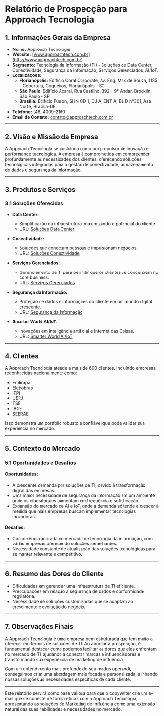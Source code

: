# Relatório de Prospecção para Approach Tecnologia

## 1. Informações Gerais da Empresa

- **Nome:** Approach Tecnologia
- **Website:** [www.approachtech.com.br](http://www.approachtech.com.br)
- **Segmento:** Tecnologia da Informação (TI) - Soluções de Data Center, Conectividade, Segurança da Informação, Serviços Gerenciados, AI/IoT.
- **Localizações:**
  - **Florianópolis:** Edifício Coral Corporate, Av. Eng. Max de Souza, 1135 - Cobertura, Coqueiros, Florianópolis - SC
  - **São Paulo:** Edifício Acarai, Rua Castilho, 392 - 9° Andar, Brooklin, São Paulo - SP
  - **Brasília:** Edifício Fusion, SHN QD 1, CJ A, ENT A, BL D nº301, Asa Norte, Brasília-DF
- **Telefone:** (48) 4009-2160
- **Email de Contato:** contato@approachtech.com.br

---

## 2. Visão e Missão da Empresa

A Approach Tecnologia se posiciona como um propulsor de inovação e performance tecnológica. A empresa é comprometida em compreender profundamente as necessidades dos clientes, oferecendo soluções tecnológicas integradas para a gestão de conectividade, armazenamento de dados e segurança da informação.

---

## 3. Produtos e Serviços

### 3.1 Soluções Oferecidas

- **Data Center:** 
  - Simplificação da infraestrutura, maximizando o potencial do cliente.
  - URL: [Soluções Data Center](http://www.approachtech.com.br/solucoes/data-center)
  
- **Conectividade:** 
  - Soluções que conectam pessoas e impulsionam negócios.
  - URL: [Soluções Conectividade](http://www.approachtech.com.br/solucoes/conectividade)
  
- **Serviços Gerenciados:** 
  - Gerenciamento de TI para permitir que os clientes se concentrem no core business.
  - URL: [Serviços Gerenciados](http://www.approachtech.com.br/solucoes/servico-gerenciados)
  
- **Segurança da Informação:** 
  - Proteção de dados e informações do cliente em um mundo digital crescente.
  - URL: [Segurança da Informação](http://www.approachtech.com.br/solucoes/seguranca_da_informacao)
  
- **Smarter World AI/IoT:** 
  - Inovações em inteligência artificial e Internet das Coisas.
  - URL: [Smarter World AI/IoT](http://www.approachtech.com.br/solucoes/smarter-world)

---

## 4. Clientes

A Approach Tecnologia atende a mais de 600 clientes, incluindo empresas reconhecidas nacionalmente como:
- Embrapa
- Eletrobras
- IFPI
- UERJ
- TSE
- IBGE
- SEBRAE

Isso demonstra um portfólio robusto e confiável que pode validar sua experiência no mercado.

---

## 5. Contexto do Mercado

### 5.1 Oportunidades e Desafios

#### Oportunidades:
- A crescente demanda por soluções de TI, devido à transformação digital das empresas.
- Uma maior necessidade de segurança da informação em um ambiente onde os ciberataques aumentam em frequência e sofisticação.
- Expansão do mercado de AI e IoT, onde a demanda só tende a crescer à medida que mais empresas buscam implementar tecnologias inovadoras.

#### Desafios:
- Concorrência acirrada no mercado de tecnologia da informação, com várias empresas oferecendo soluções semelhantes.
- Necessidade constante de atualização das soluções tecnológicas para se manter relevante e competitivo.

---

## 6. Resumo das Dores do Cliente

- Dificuldades em gerenciar uma infraestrutura de TI eficiente.
- Preocupações em relação à segurança de dados e conformidade regulatória.
- Necessidade de soluções customizadas que se adaptam ao crescimento e evolução do negócio.

---

## 7. Observações Finais

A Approach Tecnologia é uma empresa bem estruturada que tem muito a oferecer em termos de soluções de TI. Ao abordar a prospecção, é fundamental destacar como podemos facilitar as dores que eles enfrentam no mercado de TI, ajudando a conectar marcas e influenciadores e transformando sua experiência de marketing de influência.

Com um entendimento mais profundo do seu modus operandi, conseguimos criar uma abordagem mais focada e personalizada, alinhando nossas soluções às necessidades específicas de cada cliente.

--- 

Este relatório servirá como base valiosa para que o copywriter crie um e-mail que se conecte de forma eficaz com a Approach Tecnologia, apresentando as soluções de Marketing de Influência como uma extensão natural das suas habilidades e necessidades no mercado.